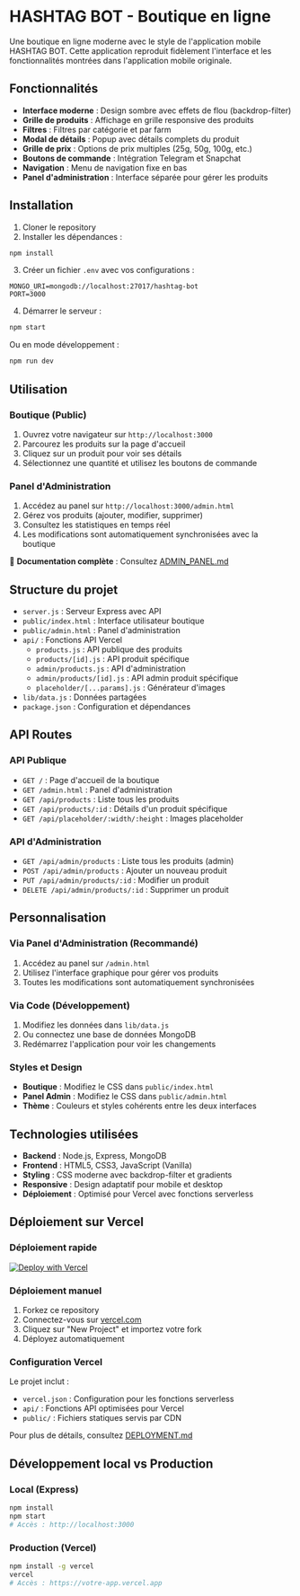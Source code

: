 
# HASHTAG BOT - Boutique en ligne

Une boutique en ligne moderne avec le style de l'application mobile HASHTAG BOT. Cette application reproduit fidèlement l'interface et les fonctionnalités montrées dans l'application mobile originale.

## Fonctionnalités

- **Interface moderne** : Design sombre avec effets de flou (backdrop-filter)
- **Grille de produits** : Affichage en grille responsive des produits
- **Filtres** : Filtres par catégorie et par farm
- **Modal de détails** : Popup avec détails complets du produit
- **Grille de prix** : Options de prix multiples (25g, 50g, 100g, etc.)
- **Boutons de commande** : Intégration Telegram et Snapchat
- **Navigation** : Menu de navigation fixe en bas
- **Panel d'administration** : Interface séparée pour gérer les produits

## Installation

1. Cloner le repository
2. Installer les dépendances :
```bash
npm install
```

3. Créer un fichier `.env` avec vos configurations :
```
MONGO_URI=mongodb://localhost:27017/hashtag-bot
PORT=3000
```

4. Démarrer le serveur :
```bash
npm start
```

Ou en mode développement :
```bash
npm run dev
```

## Utilisation

### Boutique (Public)
1. Ouvrez votre navigateur sur `http://localhost:3000`
2. Parcourez les produits sur la page d'accueil
3. Cliquez sur un produit pour voir ses détails
4. Sélectionnez une quantité et utilisez les boutons de commande

### Panel d'Administration
1. Accédez au panel sur `http://localhost:3000/admin.html`
2. Gérez vos produits (ajouter, modifier, supprimer)
3. Consultez les statistiques en temps réel
4. Les modifications sont automatiquement synchronisées avec la boutique

📖 **Documentation complète** : Consultez [ADMIN_PANEL.md](./ADMIN_PANEL.md)

## Structure du projet

- `server.js` : Serveur Express avec API
- `public/index.html` : Interface utilisateur boutique
- `public/admin.html` : Panel d'administration
- `api/` : Fonctions API Vercel
  - `products.js` : API publique des produits
  - `products/[id].js` : API produit spécifique
  - `admin/products.js` : API d'administration
  - `admin/products/[id].js` : API admin produit spécifique
  - `placeholder/[...params].js` : Générateur d'images
- `lib/data.js` : Données partagées
- `package.json` : Configuration et dépendances

## API Routes

### API Publique
- `GET /` : Page d'accueil de la boutique
- `GET /admin.html` : Panel d'administration
- `GET /api/products` : Liste tous les produits
- `GET /api/products/:id` : Détails d'un produit spécifique
- `GET /api/placeholder/:width/:height` : Images placeholder

### API d'Administration
- `GET /api/admin/products` : Liste tous les produits (admin)
- `POST /api/admin/products` : Ajouter un nouveau produit
- `PUT /api/admin/products/:id` : Modifier un produit
- `DELETE /api/admin/products/:id` : Supprimer un produit

## Personnalisation

### Via Panel d'Administration (Recommandé)
1. Accédez au panel sur `/admin.html`
2. Utilisez l'interface graphique pour gérer vos produits
3. Toutes les modifications sont automatiquement synchronisées

### Via Code (Développement)
1. Modifiez les données dans `lib/data.js`
2. Ou connectez une base de données MongoDB
3. Redémarrez l'application pour voir les changements

### Styles et Design
- **Boutique** : Modifiez le CSS dans `public/index.html`
- **Panel Admin** : Modifiez le CSS dans `public/admin.html`
- **Thème** : Couleurs et styles cohérents entre les deux interfaces

## Technologies utilisées

- **Backend** : Node.js, Express, MongoDB
- **Frontend** : HTML5, CSS3, JavaScript (Vanilla)
- **Styling** : CSS moderne avec backdrop-filter et gradients
- **Responsive** : Design adaptatif pour mobile et desktop
- **Déploiement** : Optimisé pour Vercel avec fonctions serverless

## Déploiement sur Vercel

### Déploiement rapide

[![Deploy with Vercel](https://vercel.com/button)](https://vercel.com/new/clone?repository-url=https%3A%2F%2Fgithub.com%2Fvotre-username%2Fvotre-repo)

### Déploiement manuel

1. Forkez ce repository
2. Connectez-vous sur [vercel.com](https://vercel.com)
3. Cliquez sur "New Project" et importez votre fork
4. Déployez automatiquement

### Configuration Vercel

Le projet inclut :
- `vercel.json` : Configuration pour les fonctions serverless
- `api/` : Fonctions API optimisées pour Vercel
- `public/` : Fichiers statiques servis par CDN

Pour plus de détails, consultez [DEPLOYMENT.md](./DEPLOYMENT.md)

## Développement local vs Production

### Local (Express)
```bash
npm install
npm start
# Accès : http://localhost:3000
```

### Production (Vercel)
```bash
npm install -g vercel
vercel
# Accès : https://votre-app.vercel.app
```
